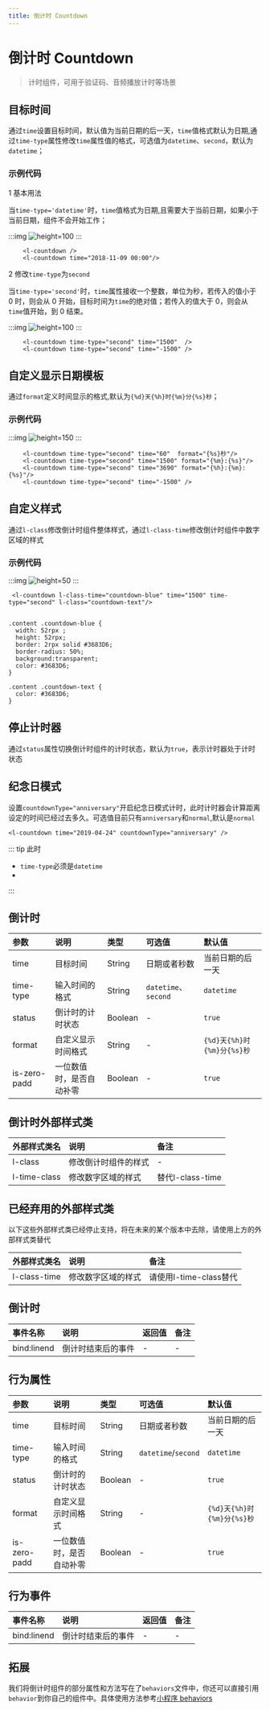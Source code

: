 ```yaml
---
title: 倒计时 Countdown
---
```


# <H2Icon /> 倒计时 Countdown

> 计时组件，可用于验证码、音频播放计时等场景

## 目标时间

通过`time`设置目标时间，默认值为当前日期的后一天，`time`值格式默认为日期,通过`time-type`属性修改`time`属性值的格式，可选值为`datetime`、`second`，默认为`datetime`；

### 示例代码

1 基本用法

当`time-type='datetime'`时，`time`值格式为日期,且需要大于当前日期，如果小于当前日期，组件不会开始工作；

:::img
![height=100](/screenshots/countdown/1.png)
:::

```wxml
    <l-countdown />
    <l-countdown time="2018-11-09 00:00"/>
```

2 修改`time-type`为`second`

当`time-type='second'`时，`time`属性接收一个整数，单位为秒，若传入的值小于 0 时，则会从 0 开始，目标时间为`time`的绝对值；若传入的值大于 0，则会从`time`值开始，到 0 结束。

:::img
![height=100](/screenshots/countdown/2.png)
:::

```wxml
    <l-countdown time-type="second" time="1500"  />
    <l-countdown time-type="second" time="-1500" />
```

## 自定义显示日期模板

通过`format`定义时间显示的格式,默认为`{%d}天{%h}时{%m}分{%s}秒`；

### 示例代码

:::img
![height=150](/screenshots/countdown/3.png)
:::

```wxml
    <l-countdown time-type="second" time="60"  format="{%s}秒"/>
    <l-countdown time-type="second" time="1500" format="{%m}:{%s}"/>
    <l-countdown time-type="second" time="3690" format="{%h}:{%m}:{%s}"/>
    <l-countdown time-type="second" time="-1500" />

```

## 自定义样式

通过`l-class`修改倒计时组件整体样式，通过`l-class-time`修改倒计时组件中数字区域的样式

### 示例代码

:::img
![height=50](/screenshots/countdown/4.png)
:::

```wxml
 <l-countdown l-class-time="countdown-blue" time="1500" time-type="second" l-class="countdown-text"/>
```

```wxss

.content .countdown-blue {
  width: 52rpx ;
  height: 52rpx;
  border: 2rpx solid #3683D6;
  border-radius: 50%;
  background:transparent;
  color: #3683D6;
}

.content .countdown-text {
  color: #3683D6;
}

```

## 停止计时器

通过`status`属性切换倒计时组件的计时状态，默认为`true`，表示计时器处于计时状态

## 纪念日模式

设置`countdownType="anniversary"`开启纪念日模式计时，此时计时器会计算距离设定的时间已经过去多久。可选值目前只有`anniversary`和`normal`,默认是`normal`

```wxml
<l-countdown time="2019-04-24" countdownType="anniversary" />
```

::: tip 此时
 * `time-type`必须是`datetime`
 * 
:::

## 倒计时

| 参数         | 说明                     | 类型    | 可选值               | 默认值                     |
| :----------- | :----------------------- | :------ | :------------------- | :------------------------- |
| time         | 目标时间                 | String  | 日期或者秒数         | 当前日期的后一天           |
| time-type    | 输入时间的格式           | String  | `datetime`、`second` | `datetime`                 |
| status       | 倒计时的计时状态         | Boolean | -                    | `true`                     |
| format       | 自定义显示时间格式       | String  | -                    | `{%d}天{%h}时{%m}分{%s}秒` |
| is-zero-padd | 一位数值时，是否自动补零 | Boolean | -                    | `true`                     |

## 倒计时外部样式类
| 外部样式类名 | 说明 | 备注 |
| :--------- | :----------------- | :----- |
| l-class      | 修改倒计时组件的样式     | -|
| l-time-class | 修改数字区域的样式 | 替代l-class-time |


## 已经弃用的外部样式类
以下这些外部样式类已经停止支持，将在未来的某个版本中去除，请使用上方的外部样式类替代

| 外部样式类名 | 说明 | 备注 |
| :--------- | :----------------- | :----- |
| l-class-time | 修改数字区域的样式 | 请使用l-time-class替代|


## 倒计时

| 事件名称 | 说明               | 返回值 | 备注 |
| :------- | :----------------- | :----- | :--- |
| bind:linend   | 倒计时结束后的事件 | -      | -    |

## 行为属性

| 参数         | 说明                     | 类型    | 可选值              | 默认值                     |
| :----------- | :----------------------- | :------ | :------------------ | :------------------------- |
| time         | 目标时间                 | String  | 日期或者秒数        | 当前日期的后一天           |
| time-type    | 输入时间的格式           | String  | `datetime`/`second` | `datetime`                 |
| status       | 倒计时的计时状态         | Boolean | -                   | `true`                     |
| format       | 自定义显示时间格式       | String  | -                   | `{%d}天{%h}时{%m}分{%s}秒` |
| is-zero-padd | 一位数值时，是否自动补零 | Boolean | -                   | `true`                     |

## 行为事件

| 事件名称    | 说明               | 返回值 | 备注 |
| :---------- | :----------------- | :----- | :--- |
| bind:linend | 倒计时结束后的事件 | -      | -    |

## 拓展

我们将倒计时组件的部分属性和方法写在了`behaviors`文件中，你还可以直接引用`behavior`到你自己的组件中。具体使用方法参考[小程序 behaviors](https://developers.weixin.qq.com/miniprogram/dev/framework/custom-component/behaviors.html)

<RightMenu />
